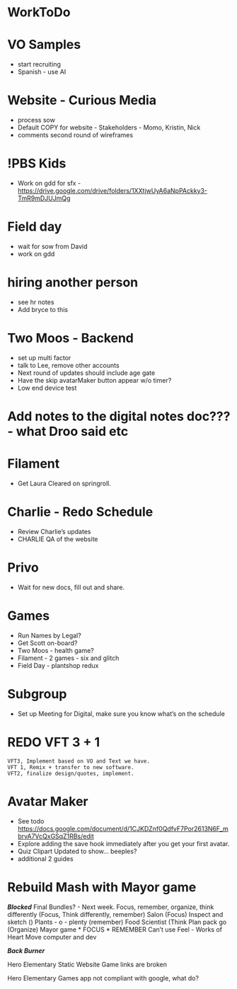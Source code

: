 # WorkToDo

# VO Samples
* start recruiting 
* Spanish - use AI

# Website - Curious Media
* process sow
* Default COPY for website - Stakeholders - Momo, Kristin, Nick
* comments second round of wireframes 

# !PBS Kids 
* Work on gdd for sfx - https://drive.google.com/drive/folders/1XXtjwUyA6aNpPAckky3-TmR9mDJUJmQg

# Field day
* wait for sow from David
* work on gdd

# hiring another person
* see hr notes
* Add bryce to this

# Two Moos - Backend
* set up multi factor
* talk to Lee, remove other accounts
* Next round of updates should include age gate
* Have the skip avatarMaker button appear w/o timer?
* Low end device test

# Add notes to the digital notes doc??? - what Droo said etc

# Filament
* Get Laura Cleared on springroll.

# Charlie - Redo Schedule
* Review Charlie’s updates
* CHARLIE QA of the website

# Privo
* Wait for new docs, fill out and share.

# Games
* Run Names by Legal?
* Get Scott on-board?
* Two Moos - health game?
* Filament - 2 games - six and glitch
* Field Day - plantshop redux

# Subgroup
* Set up Meeting for Digital, make sure you know what’s on the schedule

# REDO VFT 3 + 1
	VFT3, Implement based on VO and Text we have.
	VFT 1, Remix + transfer to new software.
	VFT2, finalize design/quotes, implement.

# Avatar Maker 	
* See todo https://docs.google.com/document/d/1CJKDZnf0QdfvF7Por2613N6F_mbrvA7VcQxGSqZ1RBs/edit 
* Explore adding the save hook immediately after you get your first avatar. 
* Quiz Clipart Updated to show… beeples?
* additional 2 guides

# Rebuild Mash with Mayor game

***Blocked***
Final Bundles? - Next week.
	Focus, remember, organize, think differently 
		(Focus, Think differently, remember)
	Salon (Focus)
	Inspect and sketch ()
	Plants - o - plenty (remember)
	Food Scientist (Think
 	Plan pack go (Organize)
	Mayor game
	* FOCUS
	* REMEMBER
	Can’t use 
		Feel - Works of Heart
		Move computer and dev


***Back Burner***

Hero Elementary Static Website
	Game links are broken

Hero Elementary Games app
	not compliant with google, what do?
